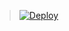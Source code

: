 > [![Deploy](https://www.herokucdn.com/deploy/button.png)](https://dashboard.heroku.com/new?template=https://github.com/popliu/demo)
